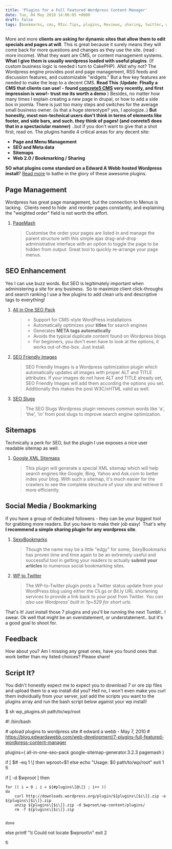 ```yaml
---
title: 'Plugins for a Full Featured Wordpress Content Manager'
date: Tue, 04 May 2010 14:06:05 +0000
draft: false
tags: [bookmarks, cms, MIsc.Tips, plugins, Reviews, sharing, twitter, web development, wordpress]
---
```


More and more **clients are asking for dynamic sites that allow them to edit specials and pages at will**. This is great because it surely means they will come back for more questions and changes as they use the site. (read : more income). What they want are CMS, or content management systems. **What I give them is usually wordpress loaded with useful plugins**. (If custom business logic is needed i turn to CakePHP). ANd why not? The Wordpress engine provides post and page management, RSS feeds and discussion features, and customizable "widgets." But a few key features are needed to make the leap to a decent CMS. **Read This** (**Update**: **FInally a CMS that clients can use! - found [concrete5 CMS](http://www.concrete5.org/ "concrete5 - FInally a CMS that clients can use!") very recently, and first impression is wow!- trust me its worth a demo** ) Besides, no matter how many times I explain creating a new page in drupal, or how to add a side box in joomla. There is just too many steps and switches for the average small business owner. (is that a huge stereotype? yes, I apologize..) **But honestly, most non-technical users don't think in terms of elements like footer, and side bars, and such. they think of pages! (and conrete5 does that in a spectaciular manner)** ..but if you don't want to give that a shot first, read on. The plugins handle 4 critical areas for any decent site:

*   **Page and Menu Management**
*   **SEO and Meta data**
*   **Sitemaps**
*   **Web 2.0 / Bookmarking / Sharing**

**SO what plugins come standard on a Edward A Webb hosted Wordpress install**? [Read more](/web-development/7-plugins-full-featured-wordpress-content-manager#more-738) to bathe in the glory of these awesome plugins.

Page Management
---------------

Wordpress has great page management, but the connection to Menus is lacking.  Clients need to hide  and reorder pages constantly, and explaining the "weighted order" field is not worth the effort.

1.  [PageMash](http://wordpress.org/extend/plugins/pagemash/ "PageMash - Ajax page sorting plugin for Wordpress")
    
    > Customise the order your pages are listed in and manage the parent structure with this simple ajax drag-and-drop administrative interface with an option to toggle the page to be hidden from output. Great tool to quickly re-arrange your page menus.
    

SEO Enhancement
---------------

Yes I can use buzz words. But SEO is legitimately important when administering a site for any business.  So to maximize client click-throughs and search ranking I use a few plugins to add clean urls and descriptive tags to everything!

1.  [All in One SEO Pack](http://wordpress.org/extend/plugins/all-in-one-seo-pack/ "All in One SEO Pack - get your meta tags in line!")
    
    > *   Support for CMS-style WordPress installations
    > *   Automatically optimizes your **titles** for search engines
    > *   Generates **META tags automatically**
    > *   Avoids the typical duplicate content found on Wordpress blogs
    > *   For beginners, you don't even have to look at the options, it works out-of-the-box. Just install.
    
2.  [SEO Friendly Images](http://wordpress.org/extend/plugins/seo-image/ "SEO Friendly Images - add title attributes to all images")
    
    > SEO Friendly Images is a Wordpress optimization plugin which automatically updates all images with proper ALT and TITLE attributes. If your images do not have ALT and TITLE already set, SEO Friendly Images will add them according the options you set. Additionally this makes the post W3C/xHTML valid as well.
    
3.  [SEO Slugs](http://wordpress.org/extend/plugins/seo-slugs/ "SEO Slugs - removes words liek at or the from urls")
    
    > The SEO Slugs Wordpress plugin removes common words like 'a', 'the', 'in' from post slugs to improve search engine optimization.
    

Sitemaps
--------

Technically a perk for SEO, but the plugin I use exposes a nice user readable sitemap as well.

1.  [Google XML Sitemaps](http://wordpress.org/extend/plugins/google-sitemap-generator/ "Google XML Sitemaps - generates xml sitemaps for google, yahoo, bing and your readers!")
    
    > This plugin will generate a special XML sitemap which will help search engines like Google, Bing, Yahoo and Ask.com to better index your blog. With such a sitemap, it's much easier for the crawlers to see the complete structure of your site and retrieve it more efficiently.
    

Social Media / Bookmarking
--------------------------

If you have a group of dedicated followers - they can be your biggest tool for grabbing more readers. But you have to make their job easy!  That's why **I recommend a simple sharing plugin for any wordpress site**.

1.  [SexyBookmarks](http://wordpress.org/extend/plugins/sexybookmarks/ "SexyBookmarks - Sharing is sexy .. and easy!")
    
    > Though the name may be a little "edgy" for some, SexyBookmarks has proven time and time again to be an extremely useful and successful tool in getting your readers to actually **submit your articles** to numerous social bookmarking sites.
    
2.  [WP to Twitter](http://wordpress.org/extend/plugins/wp-to-twitter/ "WP to Twitter - automatically shorten and post your titles to Twitter")
    
    > The WP-to-Twitter plugin posts a Twitter status update from your WordPress blog using either the Cli.gs or Bit.ly URL shortening services to provide a link back to your post from Twitter. _You can also use Wordpress' built in ?p=529 for short urls._
    

That's it! Just install those 7 plugins and you'll be running the next Tumblr.. I swear. Ok well that might be an overstatement, or understatement.. but it's a good goal to shoot for.

Feedback
--------

How about you? Am I missing any great ones, have you found ones that work better than my listed choices? Please share!

Script It?
----------

You didn't honestly expect me to expect you to download 7 or ore zip files and upload them to a wp install did you? Hell no, I won't even make you curl them individually from your server, just add the scripts you want to the plugins array and run the bash script below against your wp install!

$ sh wp_plugins.sh path/to/wp/root

#! /bin/bash

\# upload plugins to wordpress site
\# edward a webb - May 7, 2010
\#  https://blog.edwardawebb.com/web-development/7-plugins-full-featured-wordpress-content-manager

plugins=( all-in-one-seo-pack google-sitemap-generator.3.2.3 pagemash )


if \[ $# -eq 1 \]
then
	wproot=$1
else
	echo "Usage: $0 path/to/wp/root"
	exit 1
fi

if \[ -d $wproot \]
then

	for (( i = 0 ; i < ${#plugins\[@\]} ; i++ ))
	do
		curl http://downloads.wordpress.org/plugin/${plugins\[$i\]}.zip -o ${plugins\[$i\]}.zip
		unzip ${plugins\[$i\]}.zip -d $wproot/wp-content/plugins/
		rm -f ${plugins\[$i\]}.zip


	done  
else
	printf "\\t Could not locate $wproot\\n"
	exit 2

fi